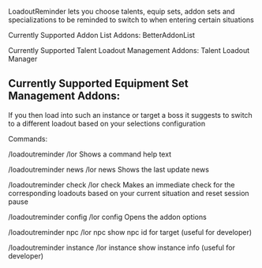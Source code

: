 LoadoutReminder lets you choose talents, equip sets, addon sets and specializations to be reminded to switch to when entering certain situations

Currently Supported Addon List Addons:
BetterAddonList

Currently Supported Talent Loadout Management Addons:
Talent Loadout Manager

Currently Supported Equipment Set Management Addons:
-


If you then load into such an instance or target a boss it suggests to switch to a different loadout based on your selections configuration


Commands:

/loadoutreminder
/lor
Shows a command help text


/loadoutreminder news
/lor news
Shows the last update news


/loadoutreminder check
/lor check
Makes an immediate check for the corresponding loadouts based on your current situation and reset session pause


/loadoutreminder config
/lor config
Opens the addon options

/loadoutreminder npc
/lor npc
show npc id for target (useful for developer)

/loadoutreminder instance
/lor instance
show instance info (useful for developer)

